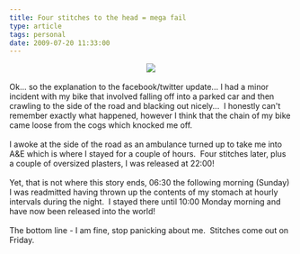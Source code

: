 ```yaml
---
title: Four stitches to the head = mega fail
type: article
tags: personal
date: 2009-07-20 11:33:00
---
```

<div class="separator" style="clear:both;text-align:center;"><img border="0" src="http://img401.imageshack.us/img401/5205/picture1ngs.jpg" /></div><br />Ok... so the explanation to the facebook/twitter update... I had a minor incident with my bike that involved falling off into a parked car and then crawling to the side of the road and blacking out nicely...&nbsp;&nbsp;I honestly can't remember exactly what happened, however I think that the chain of my bike came loose from the cogs which knocked me off.<br /><br />I awoke at the side of the road as an ambulance turned up to take me into A&amp;E which is where I stayed for a couple of hours. &nbsp;Four stitches later, plus a couple of oversized plasters, I was released at 22:00!<br /><br />Yet, that is not where this story ends, 06:30 the following morning (Sunday) I was readmitted having thrown up the contents of my stomach at hourly intervals during the night. &nbsp;I stayed there until 10:00 Monday morning and have now been released into the world!<br /><br />The bottom line - I am fine, stop panicking about me. &nbsp;Stitches come out on Friday.
